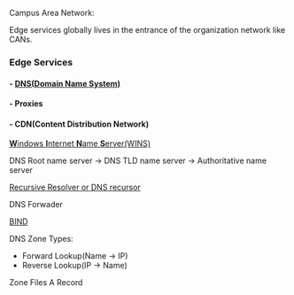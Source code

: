 Campus Area Network:

Edge services globally lives in the entrance of the organization network like CANs.

### Edge Services

#### - [DNS(**D**omain **N**ame **S**ystem)](https://github.com/MohsenEbrahimi86/ACFCP-notes/blob/main/Module5/DNS.md)

#### - Proxies

#### - CDN(**C**ontent **D**istribution **N**etwork)

[**W**indows **I**nternet **N**ame **S**erver(WINS)](https://github.com/MohsenEbrahimi86/ACFCP-notes/blob/main/Module5/WINS.md)

DNS Root name server → DNS TLD name server → Authoritative name server

[Recursive Resolver or DNS recursor](https://github.com/MohsenEbrahimi86/ACFCP-notes/blob/main/Module5/DNS-recursor.md)

DNS Forwader

[BIND](https://github.com/MohsenEbrahimi86/ACFCP-notes/blob/main/Module5/BIND.md)

DNS Zone Types:

- Forward Lookup(Name → IP)
- Reverse Lookup(IP → Name)

Zone Files
A Record
